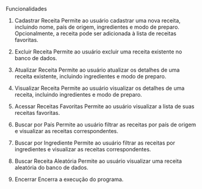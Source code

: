 Funcionalidades
1. Cadastrar Receita
Permite ao usuário cadastrar uma nova receita, incluindo nome, país de origem, ingredientes e modo de preparo. Opcionalmente, a receita pode ser adicionada à lista de receitas favoritas.

2. Excluir Receita
Permite ao usuário excluir uma receita existente no banco de dados.

3. Atualizar Receita
Permite ao usuário atualizar os detalhes de uma receita existente, incluindo ingredientes e modo de preparo.

4. Visualizar Receita
Permite ao usuário visualizar os detalhes de uma receita, incluindo ingredientes e modo de preparo.

5. Acessar Receitas Favoritas
Permite ao usuário visualizar a lista de suas receitas favoritas.

6. Buscar por País
Permite ao usuário filtrar as receitas por país de origem e visualizar as receitas correspondentes.

7. Buscar por Ingrediente
Permite ao usuário filtrar as receitas por ingredientes e visualizar as receitas correspondentes.

8. Buscar Receita Aleatória
Permite ao usuário visualizar uma receita aleatória do banco de dados.

9. Encerrar
Encerra a execução do programa.
